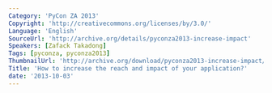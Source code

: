 ```yaml
---
Category: 'PyCon ZA 2013'
Copyright: 'http://creativecommons.org/licenses/by/3.0/'
Language: 'English'
SourceUrl: 'http://archive.org/details/pyconza2013-increase-impact'
Speakers: [Zafack Takadong]
Tags: [pyconza, pyconza2013]
ThumbnailUrl: 'http://archive.org/download/pyconza2013-increase-impact/pyconza2013-increase-impact.thumbs/pyconza2013-increase-impact_002010.jpg'
Title: 'How to increase the reach and impact of your application?'
date: '2013-10-03'
---
```

